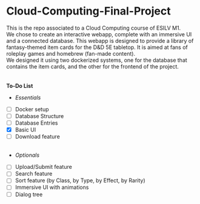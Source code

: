 # Cloud-Computing-Final-Project
This is the repo associated to a Cloud Computing course of ESILV M1. <br>
We chose to create an interactive webapp, complete with an immersive UI and a connected database. This webapp is designed to provide a library of fantasy-themed item cards for the D&D 5E tabletop. It is aimed at fans of roleplay games and homebrew (fan-made content). <br>
We designed it using two dockerized systems, one for the database that contains the item cards, and the other for the frontend of the project. <br><br><br>
**To-Do List**<br>
-  *Essentials*
- [ ] Docker setup
- [ ] Database Structure
- [ ] Database Entries
- [x] Basic UI
- [ ] Download feature <br><br>
-  *Optionals*
- [ ] Upload/Submit feature
- [ ] Search feature
- [ ] Sort feature (by Class, by Type, by Effect, by Rarity)
- [ ] Immersive UI with animations
- [ ] Dialog tree
